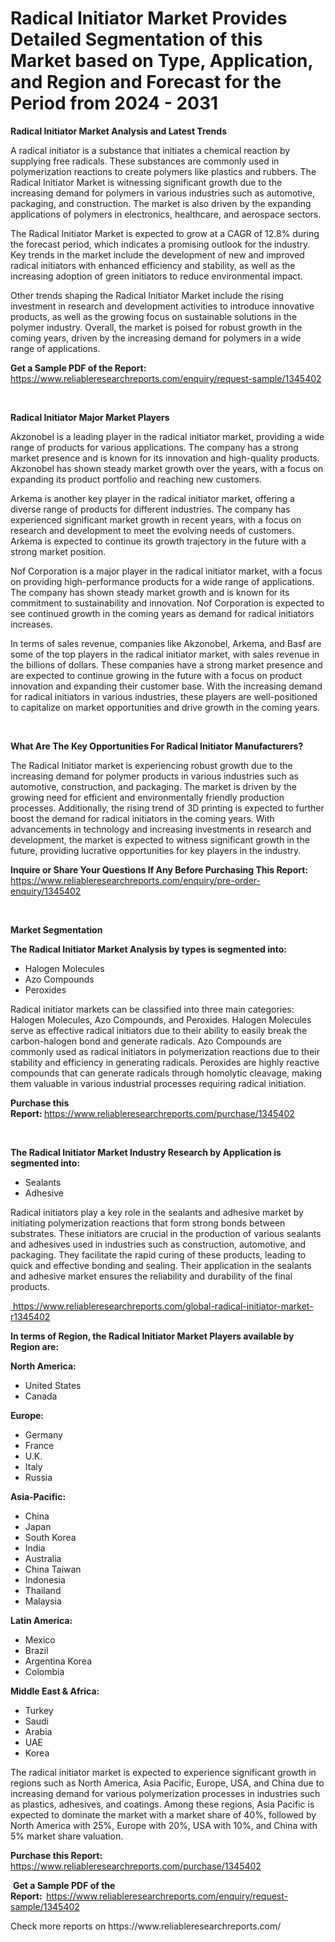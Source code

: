 <p><h1>Radical Initiator Market Provides Detailed Segmentation of this Market based on Type, Application, and Region and Forecast for the Period from 2024 - 2031</h1></p><p><strong>Radical Initiator Market Analysis and Latest Trends</strong></p>
<p><p>A radical initiator is a substance that initiates a chemical reaction by supplying free radicals. These substances are commonly used in polymerization reactions to create polymers like plastics and rubbers. The Radical Initiator Market is witnessing significant growth due to the increasing demand for polymers in various industries such as automotive, packaging, and construction. The market is also driven by the expanding applications of polymers in electronics, healthcare, and aerospace sectors.</p><p>The Radical Initiator Market is expected to grow at a CAGR of 12.8% during the forecast period, which indicates a promising outlook for the industry. Key trends in the market include the development of new and improved radical initiators with enhanced efficiency and stability, as well as the increasing adoption of green initiators to reduce environmental impact.</p><p>Other trends shaping the Radical Initiator Market include the rising investment in research and development activities to introduce innovative products, as well as the growing focus on sustainable solutions in the polymer industry. Overall, the market is poised for robust growth in the coming years, driven by the increasing demand for polymers in a wide range of applications.</p></p>
<p><strong>Get a Sample PDF of the Report:&nbsp;</strong> <a href="https://www.reliableresearchreports.com/enquiry/request-sample/1345402">https://www.reliableresearchreports.com/enquiry/request-sample/1345402</a></p>
<p>&nbsp;</p>
<p><strong>Radical Initiator Major Market Players</strong></p>
<p><p>Akzonobel is a leading player in the radical initiator market, providing a wide range of products for various applications. The company has a strong market presence and is known for its innovation and high-quality products. Akzonobel has shown steady market growth over the years, with a focus on expanding its product portfolio and reaching new customers.</p><p>Arkema is another key player in the radical initiator market, offering a diverse range of products for different industries. The company has experienced significant market growth in recent years, with a focus on research and development to meet the evolving needs of customers. Arkema is expected to continue its growth trajectory in the future with a strong market position.</p><p>Nof Corporation is a major player in the radical initiator market, with a focus on providing high-performance products for a wide range of applications. The company has shown steady market growth and is known for its commitment to sustainability and innovation. Nof Corporation is expected to see continued growth in the coming years as demand for radical initiators increases.</p><p>In terms of sales revenue, companies like Akzonobel, Arkema, and Basf are some of the top players in the radical initiator market, with sales revenue in the billions of dollars. These companies have a strong market presence and are expected to continue growing in the future with a focus on product innovation and expanding their customer base. With the increasing demand for radical initiators in various industries, these players are well-positioned to capitalize on market opportunities and drive growth in the coming years.</p></p>
<p>&nbsp;</p>
<p><strong>What Are The Key Opportunities For Radical Initiator Manufacturers?</strong></p>
<p><p>The Radical Initiator market is experiencing robust growth due to the increasing demand for polymer products in various industries such as automotive, construction, and packaging. The market is driven by the growing need for efficient and environmentally friendly production processes. Additionally, the rising trend of 3D printing is expected to further boost the demand for radical initiators in the coming years. With advancements in technology and increasing investments in research and development, the market is expected to witness significant growth in the future, providing lucrative opportunities for key players in the industry.</p></p>
<p><strong>Inquire or Share Your Questions If Any Before Purchasing This Report:</strong> <a href="https://www.reliableresearchreports.com/enquiry/pre-order-enquiry/1345402">https://www.reliableresearchreports.com/enquiry/pre-order-enquiry/1345402</a></p>
<p>&nbsp;</p>
<p><strong>Market Segmentation</strong></p>
<p><strong>The Radical Initiator Market Analysis by types is segmented into:</strong></p>
<p><ul><li>Halogen Molecules</li><li>Azo Compounds</li><li>Peroxides</li></ul></p>
<p><p>Radical initiator markets can be classified into three main categories: Halogen Molecules, Azo Compounds, and Peroxides. Halogen Molecules serve as effective radical initiators due to their ability to easily break the carbon-halogen bond and generate radicals. Azo Compounds are commonly used as radical initiators in polymerization reactions due to their stability and efficiency in generating radicals. Peroxides are highly reactive compounds that can generate radicals through homolytic cleavage, making them valuable in various industrial processes requiring radical initiation.</p></p>
<p><strong>Purchase this Report:&nbsp;</strong><a href="https://www.reliableresearchreports.com/purchase/1345402">https://www.reliableresearchreports.com/purchase/1345402</a></p>
<p>&nbsp;</p>
<p><strong>The Radical Initiator Market Industry Research by Application is segmented into:</strong></p>
<p><ul><li>Sealants</li><li>Adhesive</li></ul></p>
<p><p>Radical initiators play a key role in the sealants and adhesive market by initiating polymerization reactions that form strong bonds between substrates. These initiators are crucial in the production of various sealants and adhesives used in industries such as construction, automotive, and packaging. They facilitate the rapid curing of these products, leading to quick and effective bonding and sealing. Their application in the sealants and adhesive market ensures the reliability and durability of the final products.</p></p>
<p><a href="https://www.reliableresearchreports.com/global-radical-initiator-market-r1345402">&nbsp;https://www.reliableresearchreports.com/global-radical-initiator-market-r1345402</a></p>
<p><strong>In terms of Region, the Radical Initiator Market Players available by Region are:</strong></p>
<p>
    <p> <strong> North America: </strong>
        <ul>
            <li>United States</li>
            <li>Canada</li>
        </ul>
        </p> 
    <p> <strong> Europe: </strong>
        <ul>
            <li>Germany</li>
            <li>France</li>
            <li>U.K.</li>
            <li>Italy</li>
            <li>Russia</li>
        </ul>
        </p> 
    <p> <strong> Asia-Pacific: </strong>
        <ul>
            <li>China</li>
            <li>Japan</li>
            <li>South Korea</li>
            <li>India</li>
            <li>Australia</li>
            <li>China Taiwan</li>
            <li>Indonesia</li>
            <li>Thailand</li>
            <li>Malaysia</li>
        </ul>
        </p> 
    <p> <strong> Latin America: </strong>
        <ul>
            <li>Mexico</li>
            <li>Brazil</li>
            <li>Argentina Korea</li>
            <li>Colombia</li>
        </ul>
        </p> 
    <p> <strong> Middle East & Africa: </strong>
        <ul>
            <li>Turkey</li>
            <li>Saudi</li>
            <li>Arabia</li>
            <li>UAE</li>
            <li>Korea</li>
        </ul>
    </p>
    </p>
<p><p>The radical initiator market is expected to experience significant growth in regions such as North America, Asia Pacific, Europe, USA, and China due to increasing demand for various polymerization processes in industries such as plastics, adhesives, and coatings. Among these regions, Asia Pacific is expected to dominate the market with a market share of 40%, followed by North America with 25%, Europe with 20%, USA with 10%, and China with 5% market share valuation.</p></p>
<p><strong>Purchase this Report: </strong><a href="https://www.reliableresearchreports.com/purchase/1345402">https://www.reliableresearchreports.com/purchase/1345402</a></p>
<p>&nbsp;<strong>Get a Sample PDF of the Report:&nbsp;&nbsp;</strong><a href="https://www.reliableresearchreports.com/enquiry/request-sample/1345402">https://www.reliableresearchreports.com/enquiry/request-sample/1345402</a></p>
<p><strong></strong></p>
<p>Check more reports on https://www.reliableresearchreports.com/</p>